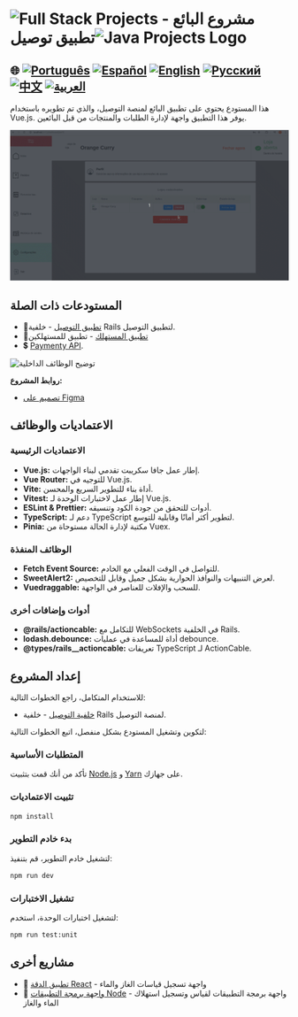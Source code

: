 # <img src="https://encrypted-tbn0.gstatic.com/images?q=tbn:ANd9GcTchGHKMA3VyA1ySh2ITWb0CIm_cnhF1cGvlQ&s" alt="Full Stack Projects" width="52" height="40" /> مشروع البائع - تطبيق توصيل<img src="https://encrypted-tbn0.gstatic.com/images?q=tbn:ANd9GcTchGHKMA3VyA1ySh2ITWb0CIm_cnhF1cGvlQ&s" alt="Java Projects Logo" width="52" height="40" />  

## 🌐 [![Português](https://img.shields.io/badge/Português-green)](https://github.com/SamuelRocha91/seller_application/blob/main/README.md) [![Español](https://img.shields.io/badge/Español-yellow)](https://github.com/SamuelRocha91/seller_application/blob/main/README_es.md) [![English](https://img.shields.io/badge/English-blue)](https://github.com/SamuelRocha91/seller_application/blob/main/README_en.md) [![Русский](https://img.shields.io/badge/Русский-lightgrey)](https://github.com/SamuelRocha91/seller_application/blob/main/README_ru.md) [![中文](https://img.shields.io/badge/中文-red)](https://github.com/SamuelRocha91/seller_application/blob/main/README_ch.md) [![العربية](https://img.shields.io/badge/العربية-orange)](https://github.com/SamuelRocha91/seller_application/blob/main/README_ar.md)

هذا المستودع يحتوي على تطبيق البائع لمنصة التوصيل، والذي تم تطويره باستخدام Vue.js. يوفر هذا التطبيق واجهة لإدارة الطلبات والمنتجات من قبل البائعين.

![توضيح تسجيل المستخدم](./assets/internal.gif)

## المستودعات ذات الصلة

- 💎[تطبيق التوصيل](https://github.com/SamuelRocha91/delivery_back) - خلفية Rails لتطبيق التوصيل.
- 🛒[تطبيق المستهلك](https://github.com/SamuelRocha91/consumy) - تطبيق للمستهلكين
- 💲 [Paymenty API](https://github.com/SamuelRocha91/paymenty).

![توضيح الوظائف الداخلية](./assets/registerseller.gif)

**روابط المشروع:**

- [تصميم على Figma](https://www.figma.com/file/tS8r4eROXBknYixtDcijXd/Meu-portf%C3%B3lio?type=design&node-id=0-1&mode=design&t=pL6yJYx6lOSWBGdw-0)

## الاعتماديات والوظائف

### الاعتماديات الرئيسية

- **Vue.js:** إطار عمل جافا سكريبت تقدمي لبناء الواجهات.
- **Vue Router:** للتوجيه في Vue.js.
- **Vite:** أداة بناء للتطوير السريع والمحسن.
- **Vitest:** إطار عمل لاختبارات الوحدة لـ Vue.js.
- **ESLint & Prettier:** أدوات للتحقق من جودة الكود وتنسيقه.
- **TypeScript:** دعم لـ TypeScript لتطوير أكثر أمانًا وقابلية للتوسع.
- **Pinia:** مكتبة لإدارة الحالة مستوحاة من Vuex.

### الوظائف المنفذة

- **Fetch Event Source:** للتواصل في الوقت الفعلي مع الخادم.
- **SweetAlert2:** لعرض التنبيهات والنوافذ الحوارية بشكل جميل وقابل للتخصيص.
- **Vuedraggable:** للسحب والإفلات للعناصر في الواجهة.

### أدوات وإضافات أخرى

- **@rails/actioncable:** للتكامل مع WebSockets في الخلفية Rails.
- **lodash.debounce:** أداة للمساعدة في عمليات debounce.
- **@types/rails__actioncable:** تعريفات TypeScript لـ ActionCable.

## إعداد المشروع

للاستخدام المتكامل، راجع الخطوات التالية:

- [خلفية التوصيل](https://github.com/SamuelRocha91/delivery_back) - خلفية Rails لمنصة التوصيل.

لتكوين وتشغيل المستودع بشكل منفصل، اتبع الخطوات التالية:

### المتطلبات الأساسية

تأكد من أنك قمت بتثبيت [Node.js](https://nodejs.org/) و [Yarn](https://classic.yarnpkg.com/lang/en/docs/install/) على جهازك.

### تثبيت الاعتماديات

```sh
npm install
```

### بدء خادم التطوير

لتشغيل خادم التطوير، قم بتنفيذ:

```sh
npm run dev
```

### تشغيل الاختبارات

لتشغيل اختبارات الوحدة، استخدم:

```sh
npm run test:unit
```
## مشاريع أخرى


- 📏 [تطبيق الدقة React](https://github.com/SamuelRocha91/precisionReactApplication/blob/main/README_ar.md) - واجهة تسجيل قياسات الغاز والماء
- 🤖 [واجهة برمجة التطبيقات Node](https://github.com/SamuelRocha91/apiMeasureWaterAndGas/blob/main/README_ar.md) - واجهة برمجة التطبيقات لقياس وتسجيل استهلاك الماء والغاز
